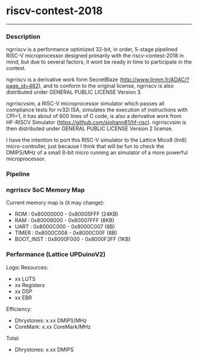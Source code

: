 # riscv-contest-2018

---
### Description

ngrriscv is a performance optimized 32-bit, in order, 5-stage pipelined RISC-V microprocessor designed primarily with the riscv-contest-2018 in mind, but due to several factors, it wont be ready in time to participate in the contest.

ngrriscv is a derivative work form SecretBlaze (http://www.lirmm.fr/ADAC/?page_id=462), and to conform to the original license, ngrriscv is also distributed under GENERAL PUBLIC LICENSE Version 3.

ngrriscvsim, a RISC-V microprocessor simulator which passes all compliance tests for rv32i ISA, simulates the execution of instructions with CPI=1, it has about of 600 lines of C code, is also a derivative work from HF-RISCV Simulator (https://github.com/sjohann81/hf-risc). 
ngrriscvsim is then distributed under GENERAL PUBLIC LICENSE Version 2 license.

I have the intention to port this RISC-V simulator to the Lattice Mico8 (lm8) micro-controller, just because I think that will be fun to check the DMIPS/MHz of a small 8-bit micro running an simulator of a more powerful microprocessor.


### Pipeline


### ngrriscv SoC Memory Map

Current memory map is (it may change):

- ROM           : 0x80000000 - 0x80005FFF (24KB)
- RAM           : 0x80006000 - 0x80007FFF  (8KB)
- UART          : 0x8000C000 - 0x8000C007   (8B)  
- TIMER         : 0x8000C008 - 0x8000C00F   (8B)  
- BOOT_INST     : 0x8000F000 - 0x8000F3FF  (1KB)  


### Performance (Lattice UPDuinoV2)


Logic Resources:
- xx LUTS
- xx Registers
- xx DSP
- xx EBR   

Efficiency:
- Dhrystones: x.xx DMIPS/MHz
- CoreMark:   x.xx CoreMark/MHz

Total:
- Dhrystones: x.xx DMIPS